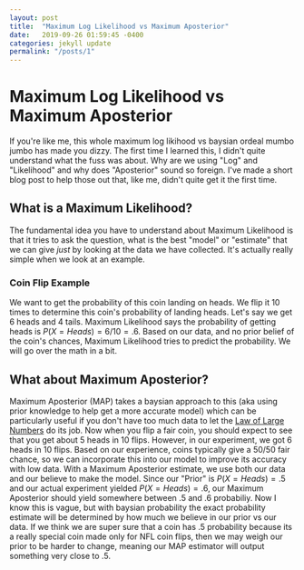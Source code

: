 ```yaml
---
layout: post
title:  "Maximum Log Likelihood vs Maximum Aposterior"
date:   2019-09-26 01:59:45 -0400
categories: jekyll update
permalink: "/posts/1"
---
```



# Maximum Log Likelihood vs Maximum Aposterior

If you're like me, this whole maximum log likihood vs baysian ordeal mumbo jumbo has made you dizzy. The first time I learned this, I didn't quite understand what the fuss was about. Why are we using "Log" and "Likelihood" and why does "Aposterior" sound so foreign. I've made a short blog post to help those out that, like me, didn't quite get it the first time.

## What is a Maximum Likelihood?
The fundamental idea you have to understand about Maximum Likelihood is that it tries to ask the question, what is the best "model" or "estimate" that we can give <em>just</em> by looking at the data we have collected. It's actually really simple when we look at an example.

### Coin Flip Example
We want to get the probability of this coin landing on heads. We flip it 10 times to determine this coin's probability of landing heads. Let's say we get 6 heads and 4 tails. Maximum Likelihood says the probability of getting heads is $P(X=Heads) = 6/10=.6$. Based on our data, and no prior belief of the coin's chances, Maximum Likelihood tries to predict the probability. We will go over the math in a bit.

## What about Maximum Aposterior?
Maximum Aposterior (MAP) takes a baysian approach to this (aka using prior knowledge to help get a more accurate model) which can be particularly useful if you don't have too much data to let the [Law of Large Numbers][LLN] do its job. Now when you flip a fair coin, you should expect to see that you get about 5 heads in 10 flips. However, in our experiment, we got 6 heads in 10 flips. Based on our experience, coins typically give a 50/50 fair chance, so we can incorporate this into our model to improve its accuracy with low data. With a Maximum Aposterior estimate, we use both our data and our believe to make the model. Since our "Prior" is $P(X=Heads)= .5$ and our actual experiment yielded $P(X=Heads)= .6$, our Maximum Aposterior should yield somewhere between $.5$ and $.6$ probabiliy. Now I know this is vague, but with baysian probability the exact probability estimate will be determined by how much we believe in our prior vs our data. If we think we are super sure that a coin has .5 probability because its a really special coin made only for NFL coin flips, then we may weigh our prior to be harder to change, meaning our MAP estimator will output something very close to $.5$.

<br><br><br><br><br>

[LLN]: https://en.wikipedia.org/wiki/Law_of_large_numbers
